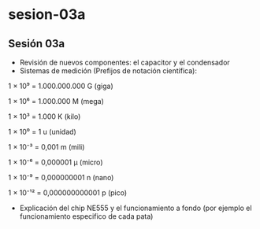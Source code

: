 # sesion-03a

## Sesión 03a

- Revisión de nuevos componentes: el capacitor y el condensador
- Sistemas de medición (Prefijos de notación científica):

1 × 10⁹ = 1.000.000.000 G (giga)

1 × 10⁶ = 1.000.000 M (mega)

1 × 10³ = 1.000 K (kilo)

1 × 10⁰ = 1 u (unidad)

1 × 10⁻³ = 0,001 m (mili)

1 × 10⁻⁶ = 0,000001 μ (micro)

1 × 10⁻⁹ = 0,000000001 n (nano)

1 × 10⁻¹² = 0,000000000001 p (pico)

- Explicación del chip NE555 y el funcionamiento a fondo (por ejemplo el funcionamiento especifico de cada pata)
